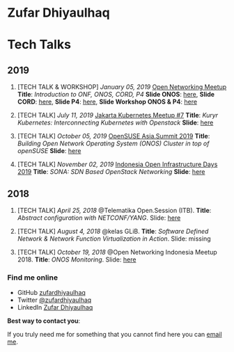 # Zufar Dhiyaulhaq

Tech Talks
===


## 2019

1. [TECH TALK & WORKSHOP] *January 05, 2019* [Open Networking Meetup](https://ambassadors.opennetworking.org/event/open-networking-meetup/) **Title**: *Introduction to ONF, ONOS, CORD, P4* **Slide ONOS**: [here](https://drive.google.com/open?id=1PFMd3D2hEfGCyiPpMSW6FSbn-cNtibzF), **Slide CORD**: [here](https://drive.google.com/open?id=1ULz8iZxRE_mByFt6lVDBcEtfNsJLGRkJ), **Slide P4**: [here](https://drive.google.com/open?id=1mCnk28gvXZH-dV8zvd6cmZRdImBexb-2), **Slide Workshop ONOS & P4**: [here](https://drive.google.com/open?id=11uv7AW8LS00qxBQkrlRTFiFvw5O4Scqg)

2. [TECH TALK] *July 11, 2019* [Jakarta Kubernetes Meetup #7](https://www.meetup.com/jakarta-kubernetes/events/262832040/) **Title**: *Kuryr Kubernetes: Interconnecting Kubernetes with Openstack* **Slide**: [here](https://docs.google.com/presentation/d/10KbPoYup4oKp-gCsXxMGJ7fNNfvWwXfYWHfTiBDZOHs/edit#slide=id.g5d2159c8d6_2_75)

3. [TECH TALK] *October 05, 2019* [OpenSUSE Asia.Summit 2019](https://events.opensuse.org/conferences/summitasia19/) **Title**: *Building Open Network Operating System (ONOS) Cluster in top of openSUSE* **Slide**: [here](https://events.opensuse.org/conferences/summitasia19/program/proposals/2618#2)

4. [TECH TALK] *November 02, 2019* [Indonesia Open Infrastructure Days 2019](https://www.openstack.id/2019/09/17/indonesia-open-infrastructure-day-2019/) **Title**: *SONA: SDN Based OpenStack Networking* **Slide**: [here](https://www.slideshare.net/ZufarDhiyaulhaq/sona-sdn-based-openstack-networking)


## 2018
1. [TECH TALK] *April 25, 2018* @Telematika Open.Session (ITB). **Title**: *Abstract configuration with NETCONF/YANG*. Slide: [here](https://www.slideshare.net/TelematikaOpenSessio/netconf-yang-94972635?qid=b90287f8-520f-445d-97f7-fe7729b4aefc&v=&b=&from_search=1)

2. [TECH TALK] *August 4, 2018* @kelas GLiB. **Title**: *Software Defined Network & Network Function Virtualization in Action*. Slide: missing

3. [TECH TALK] *October 19, 2018* @Open Networking Indonesia Meetup 2018. **Title**: *ONOS Monitoring*. Slide: [here](https://github.com/zufardhiyaulhaq/onos-prometheus-exporter/blob/master/onos-prometheus-exporter.pdf)



### Find me online

 - GitHub [zufardhiyaulhaq](https://github.com/zufardhiyaulhaq) 
 - Twitter [@zufardhiyaulhaq](https://twitter.com/zufardhiyaulhaq) 
 - LinkedIn [Zufar Dhiyaulhaq](https://www.linkedin.com/in/zufardhiyaulhaq/) 
 
**Best way to contact you**: 

If you truly need me for something that you cannot find here you can [email me](mailto:zufardhiyaulhaq@gmail.com).
